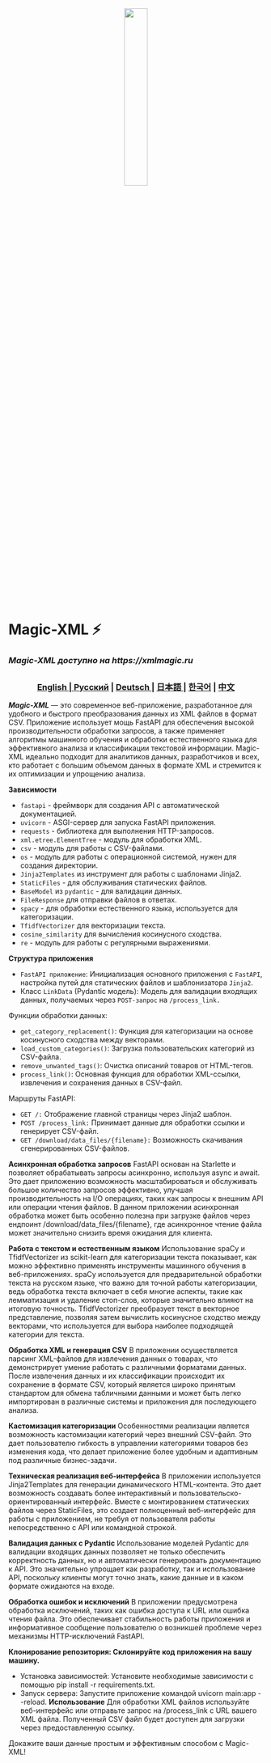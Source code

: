 <div align="center">
  <img src="assets/searching.png" width="30%"/>
</div>

# Magic-XML ⚡️

### _Magic-XML доступно на https://xmlmagic.ru_

##

<div align="center">
  <h3> <a href="https://github.com/Solrikk/MagicXML/blob/main/README.md"> English | <a href="https://github.com/Solrikk/MagicXML/blob/main/README_RU.md">Русский</a> | <a href="https://github.com/Solrikk/MagicXML/blob/main/README_GE.md"> Deutsch </a> | <a href="https://github.com/Solrikk/MagicXML/blob/main/README_JP.md"> 日本語 </a> | <a href="README_KR.md">한국어</a> | <a href="README_CN.md">中文</a> </h3>
</div>

**_Magic-XML_** — это современное веб-приложение, разработанное для удобного и быстрого преобразования данных из XML файлов в формат CSV. Приложение использует мощь FastAPI для обеспечения высокой производительности обработки запросов, а также применяет алгоритмы машинного обучения и обработки естественного языка для эффективного анализа и классификации текстовой информации. Magic-XML идеально подходит для аналитиков данных, разработчиков и всех, кто работает с большим объемом данных в формате XML и стремится к их оптимизации и упрощению анализа.


**Зависимости**
- `fastapi` - фреймворк для создания API с автоматической документацией.
- `uvicorn` - ASGI-сервер для запуска FastAPI приложения.
- `requests` - библиотека для выполнения HTTP-запросов.
- `xml.etree.ElementTree` - модуль для обработки XML.
- `csv` - модуль для работы с CSV-файлами.
- `os` - модуль для работы с операционной системой, нужен для создания директории.
- `Jinja2Templates` из инструмент для работы с шаблонами Jinja2.
- `StaticFiles` - для обслуживания статических файлов.
- `BaseModel` из `pydantic` - для валидации данных.
- `FileResponse` для отправки файлов в ответах.
- `spacy` - для обработки естественного языка, используется для категоризации.
- `TfidfVectorizer` для векторизации текста.
- `cosine_similarity` для вычисления косинусного сходства.
- `re` - модуль для работы с регулярными выражениями.

**Структура приложения**

- `FastAPI приложение`: Инициализация основного приложения с `FastAPI`, настройка путей для статических файлов и шаблонизатора `Jinja2`.
- Класс `LinkData` (Pydantic модель): Модель для валидации входящих данных, получаемых через `POST-запрос` на `/process_link.`

Функции обработки данных:

- `get_category_replacement()`: Функция для категоризации на основе косинусного сходства между векторами.
- `load_custom_categories()`: Загрузка пользовательских категорий из CSV-файла.
- `remove_unwanted_tags()`: Очистка описаний товаров от HTML-тегов.
- `process_link()`: Основная функция для обработки XML-ссылки, извлечения и сохранения данных в CSV-файл.

Маршруты FastAPI:
- `GET /:` Отображение главной страницы через Jinja2 шаблон.
- `POST /process_link:` Принимает данные для обработки ссылки и генерирует CSV-файл.
- `GET /download/data_files/{filename}:` Возможность скачивания сгенерированных CSV-файлов.

**Асинхронная обработка запросов**
FastAPI основан на Starlette и позволяет обрабатывать запросы асинхронно, используя async и await. Это дает приложению возможность масштабироваться и обслуживать большое количество запросов эффективно, улучшая производительность на I/O операциях, таких как запросы к внешним API или операции чтения файлов. В данном приложении асинхронная обработка может быть особенно полезна при загрузке файлов через ендпоинт /download/data_files/{filename}, где асинхронное чтение файла может значительно снизить время ожидания для клиента.

**Работа с текстом и естественным языком**
Использование spaCy и TfidfVectorizer из scikit-learn для категоризации текста показывает, как можно эффективно применять инструменты машинного обучения в веб-приложениях. spaCy используется для предварительной обработки текста на русском языке, что важно для точной работы категоризации, ведь обработка текста включает в себя многие аспекты, такие как лемматизация и удаление стоп-слов, которые значительно влияют на итоговую точность. TfidfVectorizer преобразует текст в векторное представление, позволяя затем вычислить косинусное сходство между векторами, что используется для выбора наиболее подходящей категории для текста.

**Обработка XML и генерация CSV**
В приложении осуществляется парсинг XML-файлов для извлечения данных о товарах, что демонстрирует умение работать с различными форматами данных. После извлечения данных и их классификации происходит их сохранение в формате CSV, который является широко принятым стандартом для обмена табличными данными и может быть легко импортирован в различные системы и приложения для последующего анализа.

**Кастомизация категоризации**
Особенностями реализации является возможность кастомизации категорий через внешний CSV-файл. Это дает пользователю гибкость в управлении категориями товаров без изменения кода, что делает приложение более удобным и адаптивным под различные бизнес-задачи.

**Техническая реализация веб-интерфейса**
В приложении используется Jinja2Templates для генерации динамического HTML-контента. Это дает возможность создавать более интерактивный и пользовательско-ориентированный интерфейс. Вместе с монтированием статических файлов через StaticFiles, это создает полноценный веб-интерфейс для работы с приложением, не требуя от пользователя работы непосредственно с API или командной строкой.

**Валидация данных с Pydantic**
Использование моделей Pydantic для валидации входящих данных позволяет не только обеспечить корректность данных, но и автоматически генерировать документацию к API. Это значительно упрощает как разработку, так и использование API, поскольку клиенты могут точно знать, какие данные и в каком формате ожидаются на входе.

**Обработка ошибок и исключений**
В приложении предусмотрена обработка исключений, таких как ошибка доступа к URL или ошибка чтения файла. Это обеспечивает стабильность работы приложения и информативное сообщение пользователю о возникшей проблеме через механизмы HTTP-исключений FastAPI.

**Клонирование репозитория: Склонируйте код приложения на вашу машину.**
- Установка зависимостей: Установите необходимые зависимости с помощью pip install -r requirements.txt.
- Запуск сервера: Запустите приложение командой uvicorn main:app --reload.
**Использование**
Для обработки XML файлов используйте веб-интерфейс или отправьте запрос на /process_link с URL вашего XML файла. Полученный CSV файл будет доступен для загрузки через предоставленную ссылку.

Докажите ваши данные простым и эффективным способом с Magic-XML!
